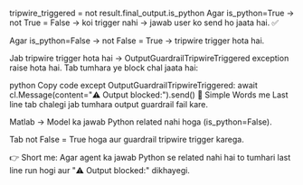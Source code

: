 tripwire_triggered = not result.final_output.is_python
Agar is_python=True → not True = False → koi trigger nahi → jawab user ko send ho jaata hai. ✅

Agar is_python=False → not False = True → tripwire trigger hota hai.

Jab tripwire trigger hota hai →
OutputGuardrailTripwireTriggered exception raise hota hai.
Tab tumhara ye block chal jaata hai:

python
Copy code
except OutputGuardrailTripwireTriggered:
    await cl.Message(content="⚠️ Output blocked:").send()
🔹 Simple Words me
Last line tab chalegi jab tumhara output guardrail fail kare.

Matlab → Model ka jawab Python related nahi hoga (is_python=False).

Tab not False = True hoga aur guardrail tripwire trigger karega.

👉 Short me:
Agar agent ka jawab Python se related nahi hai to tumhari last line run hogi aur "⚠️ Output blocked:" dikhayegi.

